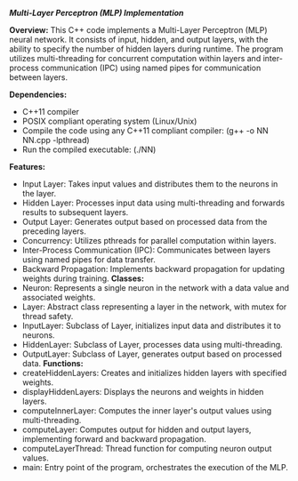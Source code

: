 ***Multi-Layer Perceptron (MLP) Implementation***

**Overview:**
This C++ code implements a Multi-Layer Perceptron (MLP) neural network. It consists of input, hidden, and output layers, with the ability to specify the number of hidden layers during runtime. The program utilizes multi-threading for concurrent computation within layers and inter-process communication (IPC) using named pipes for communication between layers.

**Dependencies:**
* C++11 compiler
* POSIX compliant operating system (Linux/Unix)
* Compile the code using any C++11 compliant compiler:  (g++ -o NN NN.cpp -lpthread)
* Run the compiled executable: (./NN)

**Features:**
- Input Layer: Takes input values and distributes them to the neurons in the layer.
- Hidden Layer: Processes input data using multi-threading and forwards results to subsequent layers.
- Output Layer: Generates output based on processed data from the preceding layers.
- Concurrency: Utilizes pthreads for parallel computation within layers.
- Inter-Process Communication (IPC): Communicates between layers using named pipes for data transfer.
- Backward Propagation: Implements backward propagation for updating weights during training.
**Classes:**
- Neuron: Represents a single neuron in the network with a data value and associated weights.
- Layer: Abstract class representing a layer in the network, with mutex for thread safety.
- InputLayer: Subclass of Layer, initializes input data and distributes it to neurons.
- HiddenLayer: Subclass of Layer, processes data using multi-threading.
- OutputLayer: Subclass of Layer, generates output based on processed data.
**Functions:**
- createHiddenLayers: Creates and initializes hidden layers with specified weights.
- displayHiddenLayers: Displays the neurons and weights in hidden layers.
- computeInnerLayer: Computes the inner layer's output values using multi-threading.
- computeLayer: Computes output for hidden and output layers, implementing forward and backward propagation.
- computeLayerThread: Thread function for computing neuron output values.
- main: Entry point of the program, orchestrates the execution of the MLP.
